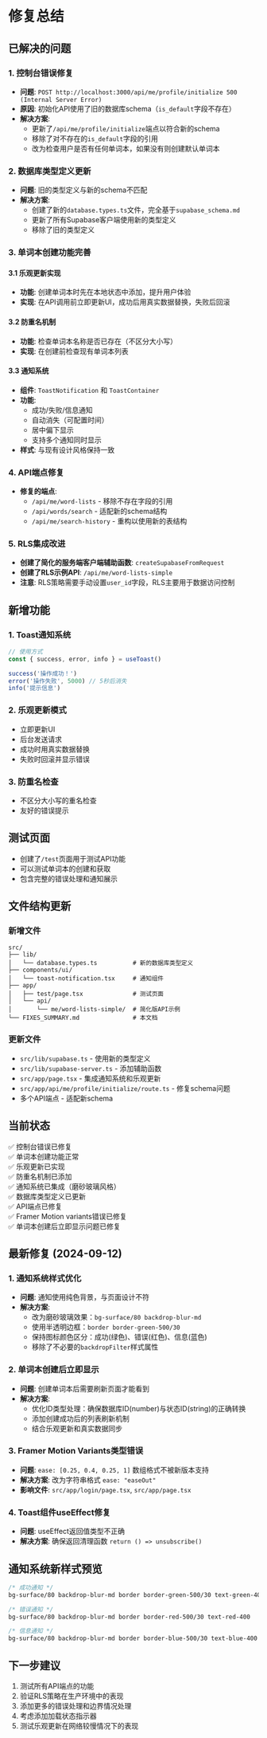 # 修复总结

## 已解决的问题

### 1. 控制台错误修复
- **问题**: `POST http://localhost:3000/api/me/profile/initialize 500 (Internal Server Error)`
- **原因**: 初始化API使用了旧的数据库schema（`is_default`字段不存在）
- **解决方案**: 
  - 更新了`/api/me/profile/initialize`端点以符合新的schema
  - 移除了对不存在的`is_default`字段的引用
  - 改为检查用户是否有任何单词本，如果没有则创建默认单词本

### 2. 数据库类型定义更新
- **问题**: 旧的类型定义与新的schema不匹配
- **解决方案**:
  - 创建了新的`database.types.ts`文件，完全基于`supabase_schema.md`
  - 更新了所有Supabase客户端使用新的类型定义
  - 移除了旧的类型定义

### 3. 单词本创建功能完善

#### 3.1 乐观更新实现
- **功能**: 创建单词本时先在本地状态中添加，提升用户体验
- **实现**: 在API调用前立即更新UI，成功后用真实数据替换，失败后回滚

#### 3.2 防重名机制
- **功能**: 检查单词本名称是否已存在（不区分大小写）
- **实现**: 在创建前检查现有单词本列表

#### 3.3 通知系统
- **组件**: `ToastNotification` 和 `ToastContainer`
- **功能**: 
  - 成功/失败/信息通知
  - 自动消失（可配置时间）
  - 居中偏下显示
  - 支持多个通知同时显示
- **样式**: 与现有设计风格保持一致

### 4. API端点修复
- **修复的端点**:
  - `/api/me/word-lists` - 移除不存在字段的引用
  - `/api/words/search` - 适配新的schema结构
  - `/api/me/search-history` - 重构以使用新的表结构

### 5. RLS集成改进
- **创建了简化的服务端客户端辅助函数**: `createSupabaseFromRequest`
- **创建了RLS示例API**: `/api/me/word-lists-simple`
- **注意**: RLS策略需要手动设置`user_id`字段，RLS主要用于数据访问控制

## 新增功能

### 1. Toast通知系统
```typescript
// 使用方式
const { success, error, info } = useToast()

success('操作成功！')
error('操作失败', 5000) // 5秒后消失
info('提示信息')
```

### 2. 乐观更新模式
- 立即更新UI
- 后台发送请求
- 成功时用真实数据替换
- 失败时回滚并显示错误

### 3. 防重名检查
- 不区分大小写的重名检查
- 友好的错误提示

## 测试页面
- 创建了`/test`页面用于测试API功能
- 可以测试单词本的创建和获取
- 包含完整的错误处理和通知展示

## 文件结构更新

### 新增文件
```
src/
├── lib/
│   └── database.types.ts          # 新的数据库类型定义
├── components/ui/
│   └── toast-notification.tsx     # 通知组件
├── app/
│   ├── test/page.tsx              # 测试页面
│   └── api/
│       └── me/word-lists-simple/  # 简化版API示例
└── FIXES_SUMMARY.md               # 本文档
```

### 更新文件
- `src/lib/supabase.ts` - 使用新的类型定义
- `src/lib/supabase-server.ts` - 添加辅助函数
- `src/app/page.tsx` - 集成通知系统和乐观更新
- `src/app/api/me/profile/initialize/route.ts` - 修复schema问题
- 多个API端点 - 适配新schema

## 当前状态
✅ 控制台错误已修复  
✅ 单词本创建功能正常  
✅ 乐观更新已实现  
✅ 防重名机制已添加  
✅ 通知系统已集成（磨砂玻璃风格）  
✅ 数据库类型定义已更新  
✅ API端点已修复  
✅ Framer Motion variants错误已修复  
✅ 单词本创建后立即显示问题已修复  

## 最新修复 (2024-09-12)

### 1. 通知系统样式优化
- **问题**: 通知使用纯色背景，与页面设计不符
- **解决方案**: 
  - 改为磨砂玻璃效果：`bg-surface/80 backdrop-blur-md`
  - 使用半透明边框：`border border-green-500/30`
  - 保持图标颜色区分：成功(绿色)、错误(红色)、信息(蓝色)
  - 移除了不必要的`backdropFilter`样式属性

### 2. 单词本创建后立即显示
- **问题**: 创建单词本后需要刷新页面才能看到
- **解决方案**:
  - 优化ID类型处理：确保数据库ID(number)与状态ID(string)的正确转换
  - 添加创建成功后的列表刷新机制
  - 结合乐观更新和真实数据同步

### 3. Framer Motion Variants类型错误
- **问题**: `ease: [0.25, 0.4, 0.25, 1]` 数组格式不被新版本支持
- **解决方案**: 改为字符串格式 `ease: "easeOut"`
- **影响文件**: `src/app/login/page.tsx`, `src/app/page.tsx`

### 4. Toast组件useEffect修复
- **问题**: useEffect返回值类型不正确
- **解决方案**: 确保返回清理函数 `return () => unsubscribe()`

## 通知系统新样式预览
```css
/* 成功通知 */
bg-surface/80 backdrop-blur-md border border-green-500/30 text-green-400

/* 错误通知 */  
bg-surface/80 backdrop-blur-md border border-red-500/30 text-red-400

/* 信息通知 */
bg-surface/80 backdrop-blur-md border border-blue-500/30 text-blue-400
```

## 下一步建议
1. 测试所有API端点的功能
2. 验证RLS策略在生产环境中的表现
3. 添加更多的错误处理和边界情况处理
4. 考虑添加加载状态指示器
5. 测试乐观更新在网络较慢情况下的表现